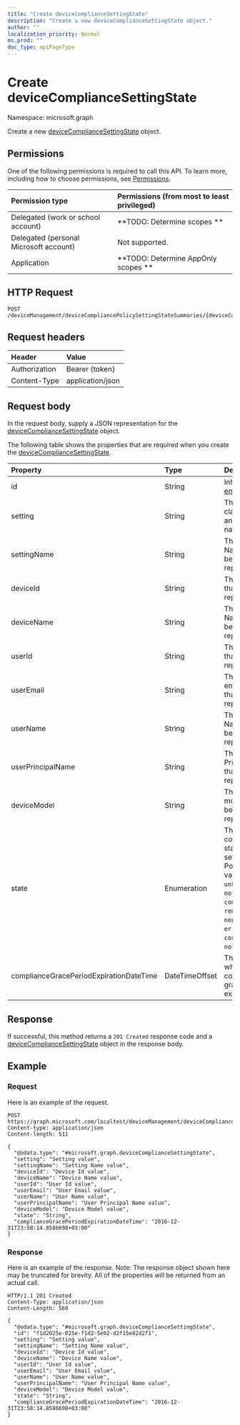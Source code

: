 ```yaml
---
title: "Create deviceComplianceSettingState"
description: "Create a new deviceComplianceSettingState object."
author: ""
localization_priority: Normal
ms.prod: ""
doc_type: apiPageType
---
```


# Create deviceComplianceSettingState

Namespace: microsoft.graph

Create a new [deviceComplianceSettingState](../resources/devicecompliancesettingstate.md) object.

## Permissions
One of the following permissions is required to call this API. To learn more, including how to choose permissions, see [Permissions](/concepts/permissions-reference.md).

|Permission type|Permissions (from most to least privileged)|
|:---|:---|
|Delegated (work or school account)|**TODO: Determine scopes **|
|Delegated (personal Microsoft account)|Not supported.|
|Application|**TODO: Determine AppOnly scopes **|

## HTTP Request
<!-- {
  "blockType": "ignored"
}
-->
``` http
POST /deviceManagement/deviceCompliancePolicySettingStateSummaries/{deviceCompliancePolicySettingStateSummaryId}/deviceComplianceSettingStates
```

## Request headers
|Header|Value|
|:---|:---|
|Authorization|Bearer {token}|
|Content-Type|application/json|

## Request body
In the request body, supply a JSON representation for the [deviceComplianceSettingState](../resources/devicecompliancesettingstate.md) object.

The following table shows the properties that are required when you create the [deviceComplianceSettingState](../resources/devicecompliancesettingstate.md).

|Property|Type|Description|
|:---|:---|:---|
|id|String| Inherited from [entity](../resources/entity.md)|
|setting|String|The setting class name and property name.|
|settingName|String|The Setting Name that is being reported|
|deviceId|String|The Device Id that is being reported|
|deviceName|String|The Device Name that is being reported|
|userId|String|The user Id that is being reported|
|userEmail|String|The User email address that is being reported|
|userName|String|The User Name that is being reported|
|userPrincipalName|String|The User PrincipalName that is being reported|
|deviceModel|String|The device model that is being reported|
|state|Enumeration|The compliance state of the setting. Possible values are: `unknown`, `notApplicable`, `compliant`, `remediated`, `nonCompliant`, `error`, `conflict`, `notAssigned`.|
|complianceGracePeriodExpirationDateTime|DateTimeOffset|The DateTime when device compliance grace period expires|



## Response
If successful, this method returns a `201 Created` response code and a [deviceComplianceSettingState](../resources/devicecompliancesettingstate.md) object in the response body.

## Example

### Request
Here is an example of the request.
<!-- {
  "blockType": "request",
  "name": "create_devicecompliancesettingstate_from_"
}
-->
``` http
POST https://graph.microsoft.com/localtest/deviceManagement/deviceCompliancePolicySettingStateSummaries/{deviceCompliancePolicySettingStateSummaryId}/deviceComplianceSettingStates
Content-type: application/json
Content-length: 511

{
  "@odata.type": "#microsoft.graph.deviceComplianceSettingState",
  "setting": "Setting value",
  "settingName": "Setting Name value",
  "deviceId": "Device Id value",
  "deviceName": "Device Name value",
  "userId": "User Id value",
  "userEmail": "User Email value",
  "userName": "User Name value",
  "userPrincipalName": "User Principal Name value",
  "deviceModel": "Device Model value",
  "state": "String",
  "complianceGracePeriodExpirationDateTime": "2016-12-31T23:58:14.8586698+03:00"
}
```

### Response
Here is an example of the response. Note: The response object shown here may be truncated for brevity. All of the properties will be returned from an actual call.
<!-- {
  "blockType": "response",
  "truncated": true,
  "@odata.type": "microsoft.graph.devicecompliancesettingstate"
}
-->
``` http
HTTP/1.1 201 Created
Content-Type: application/json
Content-Length: 560

{
  "@odata.type": "#microsoft.graph.deviceComplianceSettingState",
  "id": "f1d2025e-025e-f1d2-5e02-d2f15e02d2f1",
  "setting": "Setting value",
  "settingName": "Setting Name value",
  "deviceId": "Device Id value",
  "deviceName": "Device Name value",
  "userId": "User Id value",
  "userEmail": "User Email value",
  "userName": "User Name value",
  "userPrincipalName": "User Principal Name value",
  "deviceModel": "Device Model value",
  "state": "String",
  "complianceGracePeriodExpirationDateTime": "2016-12-31T23:58:14.8586698+03:00"
}
```

